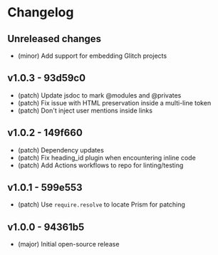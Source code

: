 # Changelog

## Unreleased changes

<!--
All changes being submitted through PRs should be added to this section.
Please add a new list item to the end of this section with a summary of the change.
Each list item should be prefixed with `(patch)` or `(minor)` or `(major)`.

See `PUBLISH.md` for instructions on how to publish a new version.
-->

- (minor) Add support for embedding Glitch projects


## v1.0.3 - 93d59c0

- (patch) Update jsdoc to mark @modules and @privates
- (patch) Fix issue with HTML preservation inside a multi-line token
- (patch) Don't inject user mentions inside links


## v1.0.2 - 149f660

- (patch) Dependency updates
- (patch) Fix heading_id plugin when encountering inline code
- (patch) Add Actions workflows to repo for linting/testing


## v1.0.1 - 599e553

- (patch) Use `require.resolve` to locate Prism for patching


## v1.0.0 - 94361b5

- (major) Initial open-source release
